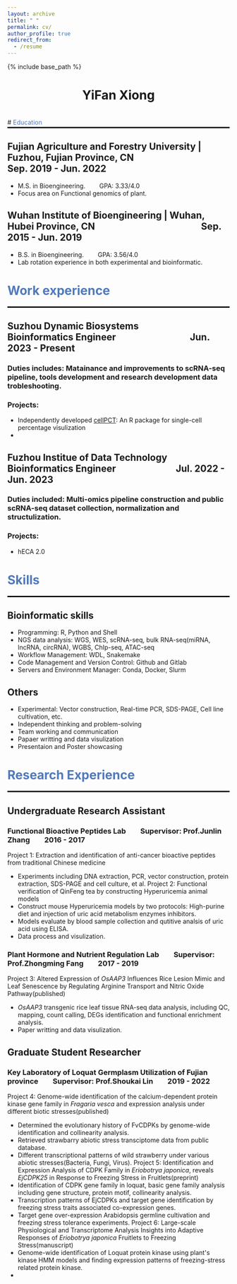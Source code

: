```yaml
---
layout: archive
title: " "
permalink: cv/
author_profile: true
redirect_from:
  - /resume
---
```


{% include base_path %}

# <center>YiFan Xiong</center>
<br>
# <span style="color: #507ABB;">Education</span>
<hr style="margin-top: 2px; border: 1px solid black;">

## Fujian Agriculture and Forestry University | Fuzhou, Fujian Province, CN &emsp;&emsp;&emsp;&emsp;&emsp;&emsp;&emsp;&emsp;Sep. 2019 - Jun. 2022
  * M.S. in Bioengineering.&emsp;&emsp; GPA: 3.33/4.0
  * Focus area on Functional genomics of plant.

## Wuhan Institute of Bioengineering | Wuhan, Hubei Province, CN &emsp;&emsp;&emsp;&emsp;&emsp;&emsp;&emsp;&emsp;&emsp;&emsp;&emsp;   Sep. 2015 - Jun. 2019
  * B.S. in Bioengineering.&emsp;&emsp; GPA: 3.56/4.0
  * Lab rotation experience in both experimental and bioinformatic.

# <span style="color: #507ABB;">Work experience</span>
<hr style="margin-top: 2px; border: 1px solid black;">

## Suzhou Dynamic Biosystems&emsp;&emsp;&emsp;&emsp;&emsp;&emsp;&emsp;&emsp;Bioinformatics Engineer&emsp;&emsp;&emsp;&emsp;&emsp;&emsp;&emsp;&emsp;Jun. 2023 - Present
### Duties includes: Matainance and improvements to scRNA-seq pipeline, tools development and research development data trobleshooting. 
### Projects:
 * Independently developed [cellPCT](https://github.com/xyifan97/cellPCT/tree/main): An R package for single-cell percentage visulization
 * 

  
## Fuzhou Institue of Data Technology &emsp;&emsp;&emsp;&emsp;&emsp;&emsp; Bioinformatics Engineer &emsp;&emsp;&emsp;&emsp;&emsp;&emsp;   Jul. 2022 - Jun. 2023
### Duties included: Multi-omics pipeline construction and public scRNA-seq dataset collection, normalization and structulization.
### Projects: 
 * hECA 2.0

# <span style="color: #507ABB;">Skills</span>
<hr style="margin-top: 2px; border: 1px solid black;">

## Bioinformatic skills  
  * Programming: R, Python and Shell  
  * NGS data analysis: WGS, WES, scRNA-seq, bulk RNA-seq(miRNA, lncRNA, circRNA), WGBS, ChIp-seq, ATAC-seq
  * Workflow Management: WDL, Snakemake
  * Code Management and Version Control: Github and Gitlab
  * Servers and Environment Manager: Conda, Docker, Slurm
## Others
  * Experimental: Vector construction, Real-time PCR, SDS-PAGE, Cell line cultivation, etc.
  * Independent thinking and problem-solving
  * Team working and communication
  * Papaer writting and data visulization
  * Presentaion and Poster showcasing 


# <span style="color: #507ABB;">Research Experience</span>
<hr style="margin-top: 2px; border: 1px solid black;">

## Undergraduate Research Assistant
### Functional Bioactive Peptides Lab&emsp;&emsp;Supervisor: Prof.Junlin Zhang&emsp;&emsp;2016 - 2017 
Project 1: Extraction and identification of anti-cancer bioactive peptides from traditional Chinese medicine
* Experiments including DNA extraction, PCR, vector construction, protein extraction, SDS-PAGE and cell culture, et al.
Project 2: Functional verification of QinFeng tea by constructing Hyperuricemia animal models
* Construct mouse Hyperuricemia models by two protocols: High-purine diet and injection of uric acid metabolism enzymes inhibitors.
* Models evaluate by blood sample collection and qutitive analsis of uric acid using ELISA.
* Data process and visulization.

### Plant Hormone and Nutrient Regulation Lab&emsp;&emsp;Supervisor: Prof.Zhongming Fang&emsp;&emsp;2017 - 2019  
Project 3: Altered Expression of *OsAAP3* Influences Rice Lesion Mimic and Leaf Senescence by Regulating Arginine Transport and Nitric Oxide Pathway(published)
* *OsAAP3* transgenic rice leaf tissue RNA-seq data analysis, including QC, mapping, count calling, DEGs identification and functional enrichment analysis.
* Paper writting and data visulization.

## Graduate Student Researcher
### Key Laboratory of Loquat Germplasm Utilization of Fujian province&emsp;&emsp;Supervisor: Prof.Shoukai Lin&emsp;&emsp;2019 - 2022  
Project 4: Genome-wide identification of the calcium-dependent protein kinase gene family in *Fragaria vesca* and expression analysis under different biotic stresses(published)
* Determined the evolutionary history of FvCDPKs by genome-wide identification and collinearity analysis.
* Retrieved strawbarry abiotic stress transciptome data from public database.
* Different transcriptional patterns of wild strawberry under various abiotic stresses(Bacteria, Fungi, Virus).
Project 5: Identification and Expression Analysis of CDPK Family in *Eriobotrya japonica*, reveals *EjCDPK25* in Response to Freezing Stress in Fruitlets(preprint)
* Identification of CDPK gene family in loquat, basic gene family analysis including gene structure, protein motif, collinearity analysis.
* Transcription patterns of EjCDPKs and target gene identification by freezing stress traits associated co-expression genes.
* Target gene over-expression Arabidopsis germline cultivation and freezing stress tolerance experiments.
Project 6: Large-scale Physiological and Transcriptome Analysis Insights into Adaptive Responses of *Eriobotrya japonica* Fruitlets to Freezing Stress(manuscript)
* Genome-wide identification of Loquat protein kinase using plant's kinase HMM models and finding expression patterns of freezing-stress related protein kinase.
* 
